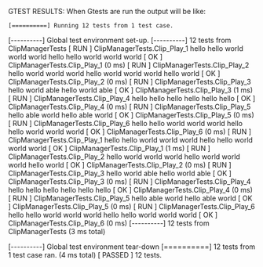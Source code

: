 GTEST RESULTS:
	When Gtests are run the output will be like: 
	
	[==========] Running 12 tests from 1 test case.
[----------] Global test environment set-up.
[----------] 12 tests from ClipManagerTests
[ RUN      ] ClipManagerTests.Clip_Play_1
hello
hello
world
world
world
hello
hello
world
world
world
[       OK ] ClipManagerTests.Clip_Play_1 (0 ms)
[ RUN      ] ClipManagerTests.Clip_Play_2
hello
world
world
world
hello
world
world
world
hello
world
[       OK ] ClipManagerTests.Clip_Play_2 (0 ms)
[ RUN      ] ClipManagerTests.Clip_Play_3
hello
world
able
hello
world
able
[       OK ] ClipManagerTests.Clip_Play_3 (1 ms)
[ RUN      ] ClipManagerTests.Clip_Play_4
hello
hello
hello
hello
hello
hello
[       OK ] ClipManagerTests.Clip_Play_4 (0 ms)
[ RUN      ] ClipManagerTests.Clip_Play_5
hello
able
world
hello
able
world
[       OK ] ClipManagerTests.Clip_Play_5 (0 ms)
[ RUN      ] ClipManagerTests.Clip_Play_6
hello
hello
world
world
world
hello
hello
world
world
world
[       OK ] ClipManagerTests.Clip_Play_6 (0 ms)
[ RUN      ] ClipManagerTests.Clip_Play_1
hello
hello
world
world
world
hello
hello
world
world
world
[       OK ] ClipManagerTests.Clip_Play_1 (1 ms)
[ RUN      ] ClipManagerTests.Clip_Play_2
hello
world
world
world
hello
world
world
world
hello
world
[       OK ] ClipManagerTests.Clip_Play_2 (0 ms)
[ RUN      ] ClipManagerTests.Clip_Play_3
hello
world
able
hello
world
able
[       OK ] ClipManagerTests.Clip_Play_3 (0 ms)
[ RUN      ] ClipManagerTests.Clip_Play_4
hello
hello
hello
hello
hello
hello
[       OK ] ClipManagerTests.Clip_Play_4 (0 ms)
[ RUN      ] ClipManagerTests.Clip_Play_5
hello
able
world
hello
able
world
[       OK ] ClipManagerTests.Clip_Play_5 (0 ms)
[ RUN      ] ClipManagerTests.Clip_Play_6
hello
hello
world
world
world
hello
hello
world
world
world
[       OK ] ClipManagerTests.Clip_Play_6 (0 ms)
[----------] 12 tests from ClipManagerTests (3 ms total)

[----------] Global test environment tear-down
[==========] 12 tests from 1 test case ran. (4 ms total)
[  PASSED  ] 12 tests.
